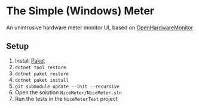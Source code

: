 # The Simple (Windows) Meter

An unintrusive hardware meter monitor UI, based on [OpenHardwareMonitor](https://openhardwaremonitor.org/)

## Setup
1. Install [Paket](https://fsprojects.github.io/Paket/get-started.html#NET-Core-preferred)
1. `dotnet tool restore`
1. `dotnet paket restore`
1. `dotnet paket install`
1. `git submodule update --init --recursive`
3. Open the solution `NiceMeter/NiceMeter.sln`
4. Run the tests in the `NiceMeterTest` project
